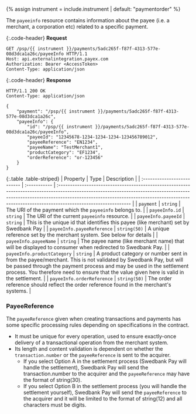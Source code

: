 {% assign instrument = include.instrument | default: "paymentorder" %}

The `payeeinfo` resource contains information about the payee (i.e. a merchant,
a corporation etc) related to a specific payment.

{:.code-header}
**Request**

```http
GET /psp/{{ instrument }}/payments/5adc265f-f87f-4313-577e-08d3dca1a26c/payeeInfo HTTP/1.1
Host: api.externalintegration.payex.com
Authorization: Bearer <AccessToken>
Content-Type: application/json
```

{:.code-header}
**Response**

```http
HTTP/1.1 200 OK
Content-Type: application/json

{
    "payment": "/psp/{{ instrument }}/payments/5adc265f-f87f-4313-577e-08d3dca1a26c",
    "payeeInfo": {
        "id": "/psp/{{ instrument }}/payments/5adc265f-f87f-4313-577e-08d3dca1a26c/payeeInfo",
        "payeeId": "12345678-1234-1234-1234-123456789012",
        "payeeReference": "EN1234",
        "payeeName": "TestMerchant1",
        "productCategory": "EF1234",
        "orderReference": "or-123456"
    }
}
```

{:.table .table-striped}
| Property                    | Type         | Description                                                                                                                                                                                                                                                                |
| :-------------------------- | :----------- | :------------------------------------------------------------------------------------------------------------------------------------------------------------------------------------------------------------------------------------------------------------------------- |
| `payment`                   | `string`     | The URI of the payment which the  `payeeinfo`  belongs to.                                                                                                                                                                                                                 |
| `payeeInfo.id`              | `string`     | The URI of the current  `payeeinfo`  resource.                                                                                                                                                                                                                             |
| `payeeInfo.payeeId`         | `string`     | This is the unique id that identifies this payee (like merchant) set by Swedbank Pay                                                                                                                                                                                              |
| `payeeInfo.payeeReference`  | `string(50)` | A unique reference set by the merchant system. See below for details                                                                                                                                                                                                       |
| `payeeInfo.payeeName`       | `string`     | The payee name (like merchant name) that will be displayed to consumer when redirected to Swedbank Pay.                                                                                                                                                                           |
| `payeeInfo.productCategory` | `string`     | A product category or number sent in from the payee/merchant. This is not validated by Swedbank Pay, but will be passed through the payment process and may be used in the settlement process. You therefore need to ensure that the value given here is valid in the settlement. |
| `payeeInfo.orderReference`  | `string(50)` | The order reference should reflect the order reference found in the merchant's systems.                                                                                                                                                                                    |

### PayeeReference

The `payeeReference` given when creating transactions and payments has some
specific processing rules depending on specifications in the contract.

* It must be unique for every operation, used to ensure exactly-once delivery of
a transactional operation from the merchant system.
* Its length and content validation is dependent on whether the
  `transaction.number` or the `payeeReference` is sent to the acquirer.
  * If you select Option A in the settlement process (Swedbank Pay will handle the
    settlement), Swedbank Pay will send the transaction.number to the acquirer and the
    `payeeReference` may have the format of string(30).
  * If you select Option B in the settlement process (you will handle the
    settlement yourself), Swedbank Pay will send the `payeeReference` to the acquirer
    and it will be limited to the format of string(12) and all characters must
    be digits.
